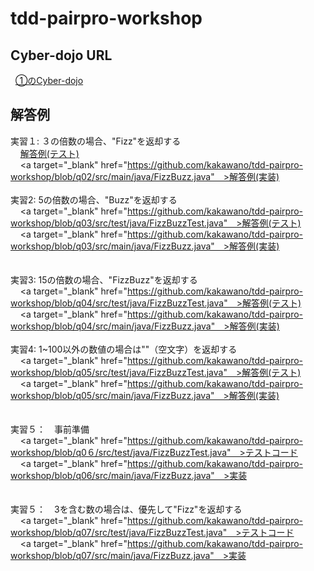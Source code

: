 # tdd-pairpro-workshop

## Cyber-dojo URL
   <a target="_blank" href="http://ec2-52-69-111-30.ap-northeast-1.compute.amazonaws.com/enter/show/C1FE89B699" >①のCyber-dojo</a>
   
   
## 解答例
  実習１: ３の倍数の場合、"Fizz"を返却する　<br>
      &nbsp;&nbsp;&nbsp;&nbsp;<a  target="_blank"  href="https://github.com/kakawano/tdd-pairpro-workshop/blob/q02/src/test/java/FizzBuzzTest.java">解答例(テスト)</a><br>
      &nbsp;&nbsp;&nbsp;&nbsp;<a target="_blank" href="https://github.com/kakawano/tdd-pairpro-workshop/blob/q02/src/main/java/FizzBuzz.java"　>解答例(実装)</a><br>
      <br>
  実習2: 5の倍数の場合、"Buzz"を返却する　<br>
      &nbsp;&nbsp;&nbsp;&nbsp;<a target="_blank" href="https://github.com/kakawano/tdd-pairpro-workshop/blob/q03/src/test/java/FizzBuzzTest.java"　>解答例(テスト)</a><br>
      &nbsp;&nbsp;&nbsp;&nbsp;<a target="_blank" href="https://github.com/kakawano/tdd-pairpro-workshop/blob/q03/src/main/java/FizzBuzz.java"　>解答例(実装)</a><br>      
      <br>
  実習3: 15の倍数の場合、"FizzBuzz"を返却する　<br>
      &nbsp;&nbsp;&nbsp;&nbsp;<a target="_blank" href="https://github.com/kakawano/tdd-pairpro-workshop/blob/q04/src/test/java/FizzBuzzTest.java"　>解答例(テスト)</a><br>
      &nbsp;&nbsp;&nbsp;&nbsp;<a target="_blank" href="https://github.com/kakawano/tdd-pairpro-workshop/blob/q04/src/main/java/FizzBuzz.java"　>解答例(実装)</a><br>
      <br>
  実習4: 1~100以外の数値の場合は""（空文字）を返却する<br>
      &nbsp;&nbsp;&nbsp;&nbsp;<a target="_blank" href="https://github.com/kakawano/tdd-pairpro-workshop/blob/q05/src/test/java/FizzBuzzTest.java"　>解答例(テスト)</a><br>
      &nbsp;&nbsp;&nbsp;&nbsp;<a target="_blank" href="https://github.com/kakawano/tdd-pairpro-workshop/blob/q05/src/main/java/FizzBuzz.java"　>解答例(実装)</a><br>      
      <br>
  実習５：　事前準備<br>
        &nbsp;&nbsp;&nbsp;&nbsp;<a target="_blank" href="https://github.com/kakawano/tdd-pairpro-workshop/blob/q0６/src/test/java/FizzBuzzTest.java"　>テストコード</a><br>
        &nbsp;&nbsp;&nbsp;&nbsp;<a target="_blank" href="https://github.com/kakawano/tdd-pairpro-workshop/blob/q06/src/main/java/FizzBuzz.java"　>実装</a><br>      
              <br>
  実習５：　3を含む数の場合は、優先して"Fizz"を返却する<br>
        &nbsp;&nbsp;&nbsp;&nbsp;<a target="_blank" href="https://github.com/kakawano/tdd-pairpro-workshop/blob/q07/src/test/java/FizzBuzzTest.java"　>テストコード</a><br>
        &nbsp;&nbsp;&nbsp;&nbsp;<a target="_blank" href="https://github.com/kakawano/tdd-pairpro-workshop/blob/q07/src/main/java/FizzBuzz.java"　>実装</a><br>      
